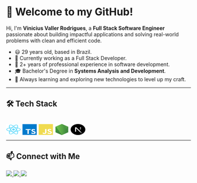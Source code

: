 # 👋 Welcome to my GitHub!  

Hi, I'm **Vinicius Valler Rodrigues**, a **Full Stack Software Engineer** passionate about building impactful applications and solving real-world problems with clean and efficient code.  

- 😃 29 years old, based in Brazil.  
- 🔭 Currently working as a Full Stack Developer.  
- 🌱 2+ years of professional experience in software development.  
- 🎓 Bachelor's Degree in **Systems Analysis and Development**.  
- 🚀 Always learning and exploring new technologies to level up my craft.  

---

## 🛠 Tech Stack  

<div style="display: inline_block"><br>
  <img align="center" alt="react" height="30" width="40" src="https://github.com/devicons/devicon/blob/master/icons/react/react-original.svg">
  <img align="center" alt="typescript" height="30" width="40" src="https://github.com/devicons/devicon/blob/master/icons/typescript/typescript-original.svg">
  <img align="center" alt="javascript" height="30" width="40" src="https://raw.githubusercontent.com/devicons/devicon/master/icons/javascript/javascript-plain.svg">
  <img align="center" alt="nodejs" height="30" width="40" src="https://github.com/devicons/devicon/blob/master/icons/nodejs/nodejs-original.svg">
  <img align="center" alt="nextjs" height="30" width="40" src="https://github.com/devicons/devicon/blob/master/icons/nextjs/nextjs-original.svg">
</div>  

---

## 📫 Connect with Me  

<div> 
  <a href="https://www.instagram.com/viniciusvaller/" target="_blank">
    <img src="https://img.shields.io/badge/-Instagram-%23E4405F?style=for-the-badge&logo=instagram&logoColor=white">
  </a>  
  <a href="mailto:viniciusvaller@gmail.com">
    <img src="https://img.shields.io/badge/-Gmail-%23333?style=for-the-badge&logo=gmail&logoColor=white">
  </a>  
  <a href="https://www.linkedin.com/in/vinicius-v-rodrigues-400b4b19b" target="_blank">
    <img src="https://img.shields.io/badge/-LinkedIn-%230077B5?style=for-the-badge&logo=linkedin&logoColor=white">
  </a>  
</div>  

